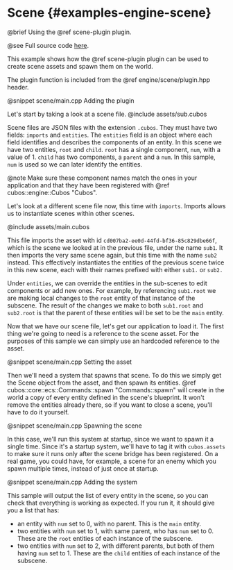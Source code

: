 # Scene {#examples-engine-scene}

@brief Using the @ref scene-plugin plugin.

@see Full source code [here](https://github.com/GameDevTecnico/cubos/tree/main/engine/samples/scene).

This example shows how the @ref scene-plugin plugin can be used to create
scene assets and spawn them on the world.

The plugin function is included from the @ref engine/scene/plugin.hpp header.

@snippet scene/main.cpp Adding the plugin

Let's start by taking a look at a scene file.
@include assets/sub.cubos

Scene files are JSON files with the extension `.cubos`. They must have two fields: `imports` and `entities`.
The `entities` field is an object where each field identifies and describes the components of an entity.
In this scene we have two entities, `root` and `child`.
`root` has a single component, `num`, with a value of 1.
`child` has two components, a `parent` and a `num`.
In this sample, `num` is used so we can later identify the entities.

@note Make sure these component names match the ones in your application and that they have been registered with @ref cubos::engine::Cubos "Cubos".

Let's look at a different scene file now, this time with `imports`. Imports allows us to instantiate scenes within other scenes.

@include assets/main.cubos

This file imports the asset with id `cd007ba2-ee0d-44fd-bf36-85c829dbe66f`, which is the scene we looked at in the previous file, under the name `sub1`.
It then imports the very same scene again, but this time with the name `sub2` instead.
This effectively instantiates the entities of the previous scene twice in this new scene, each with their names prefixed with either `sub1.` or `sub2.`

Under `entities`, we can override the entities in the sub-scenes to edit components or add new ones.
For example, by referencing `sub1.root` we are making local changes to the `root` entity of that instance of the subscene.
The result of the changes we make to both `sub1.root` and `sub2.root` is that the parent of these entities will be set to be the `main` entity.

Now that we have our scene file, let's get our application to load it.
The first thing we're going to need is a reference to the scene asset. 
For the purposes of this sample we can simply use an hardcoded reference to the asset.

@snippet scene/main.cpp Setting the asset

Then we'll need a system that spawns that scene.
To do this we simply get the Scene object from the asset, and then spawn its entities.
@ref cubos::core::ecs::Commands::spawn "Commands::spawn" will create in the world a copy of every entity defined in the scene's blueprint.
It won't remove the entities already there, so if you want to close a scene, you'll have to do it yourself.

@snippet scene/main.cpp Spawning the scene

In this case, we'll run this system at startup, since we want to spawn it a single time.
Since it's a startup system, we'll have to tag it with `cubos.assets` to make sure it runs only after the scene bridge has been registered.
On a real game, you could have, for example, a scene for an enemy which you spawn multiple times, instead of just once at startup.

@snippet scene/main.cpp Adding the system

This sample will output the list of every entity in the scene, so you can check that everything is working as expected.
If you run it, it should give you a list that has:
- an entity with `num` set to 0, with no parent. This is the `main` entity.
- two entities with `num` set to 1, with same parent, who has `num` set to 0. These are the `root` entities of each instance of the subscene.
- two entities with `num` set to 2, with different parents, but both of them having `num` set to 1.  These are the `child` entities of each instance of the subscene.
